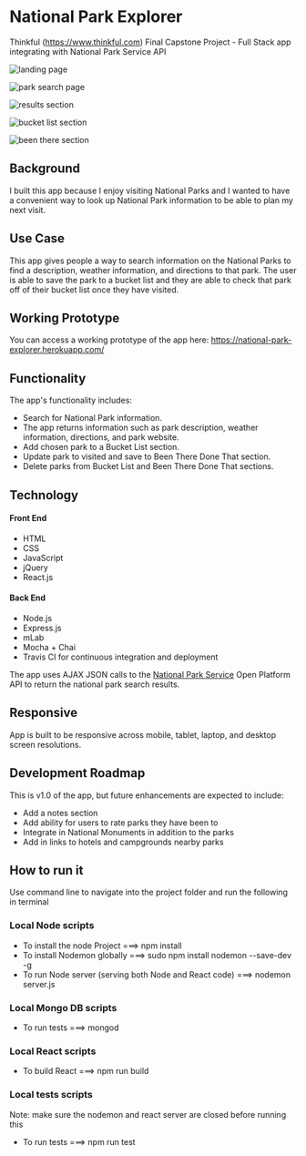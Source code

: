 
# National Park Explorer
Thinkful (https://www.thinkful.com) Final Capstone Project - Full Stack app integrating with National Park Service API

![landing page](https://github.com/Kendallyn/capstone-national-parks-nps/blob/master/public/assets/img/github-readme-img/landingPage.png)

![park search page](https://github.com/Kendallyn/capstone-national-parks-nps/blob/master/public/assets/img/github-readme-img/parkSearchPage.png)

![results section](https://github.com/Kendallyn/capstone-national-parks-nps/blob/master/public/assets/img/github-readme-img/searchResults.png)

![bucket list section](https://github.com/Kendallyn/capstone-national-parks-nps/blob/master/public/assets/img/github-readme-img/bucketListSection.png)

![been there section](https://github.com/Kendallyn/capstone-national-parks-nps/blob/master/public/assets/img/github-readme-img/beenThereSection.png)

## Background

I built this app because I enjoy visiting National Parks and I wanted to have a convenient way to look up National Park information to be able to plan my next visit.

## Use Case
This app gives people a way to search information on the National Parks to find a description, weather information, and directions to that park. The user is able to save the park to a bucket list and they are able to check that park off of their bucket list once they have visited.

## Working Prototype

You can access a working prototype of the app here: https://national-park-explorer.herokuapp.com/

## Functionality
The app's functionality includes:
* Search for National Park information.
* The app returns information such as park description, weather information, directions, and park website.
* Add chosen park to a Bucket List section.
* Update park to visited and save to Been There Done That section.
* Delete parks from Bucket List and Been There Done That sections.

## Technology
<h4>Front End</h4>
<ul>
<li>HTML</li>
<li>CSS</li>
<li>JavaScript</li>
<li>jQuery</li>
<li>React.js</li>
</ul>
<h4>Back End</h4>
<ul>
<li>Node.js</li>
<li>Express.js</li>
<li>mLab</li>
<li>Mocha + Chai</li>
<li>Travis CI for continuous integration and deployment</li>
</ul>

The app uses AJAX JSON calls to the <a href="developer.NPS.gov">National Park Service</a> Open Platform API to return the national park search results.

## Responsive
App is built to be responsive across mobile, tablet, laptop, and desktop screen resolutions.

## Development Roadmap

This is v1.0 of the app, but future enhancements are expected to include:

* Add a notes section
* Add ability for users to rate parks they have been to
* Integrate in National Monuments in addition to the parks
* Add in links to hotels and campgrounds nearby parks

## How to run it
Use command line to navigate into the project folder and run the following in terminal

### Local Node scripts
* To install the node Project ===> npm install
* To install Nodemon globally ===> sudo npm install nodemon --save-dev -g
* To run Node server (serving both Node and React code) ===> nodemon server.js

### Local Mongo DB scripts
* To run tests ===> mongod

### Local React scripts
* To build React ===> npm run build

### Local tests scripts
Note: make sure the nodemon and react server are closed before running this
* To run tests ===> npm run test
